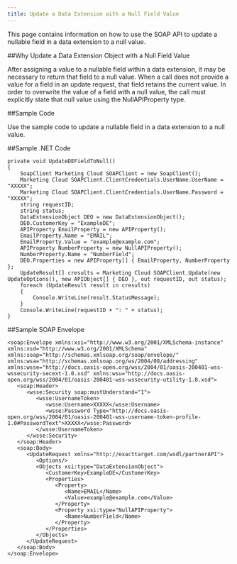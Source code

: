 ```yaml
---
title: Update a Data Extension with a Null Field Value
---
```

<p>This page contains information on how to use the SOAP API to update a nullable field in a data extension to a null value.</p>

##Why Update a Data Extension Object with a Null Field Value
<p>After assigning a value to a nullable field within a data extension, it may be necessary to return that field to a null value. When a call does not provide a value for a field in an update request, that field retains the current value. In order to overwrite the value of a field with a null value, the call must explicitly state that null value using the NullAPIProperty type.</p>

##Sample Code
<p>Use the sample code to update a nullable field in a data extension to a null value.</p>

##Sample .NET Code
```
private void UpdateDEFieldToNull()
{
    SoapClient Marketing Cloud SOAPClient = new SoapClient();
    Marketing Cloud SOAPClient.ClientCredentials.UserName.UserName = "XXXXX";
    Marketing Cloud SOAPClient.ClientCredentials.UserName.Password = "XXXXX";
    string requestID;
    string status;
    DataExtensionObject DEO = new DataExtensionObject();
    DEO.CustomerKey = "ExampleDE";
    APIProperty EmailProperty = new APIProperty();
    EmailProperty.Name = "EMAIL";
    EmailProperty.Value = "example@example.com";
    APIProperty NumberProperty = new NullAPIProperty();
    NumberProperty.Name = "NumberField";
    DEO.Properties = new APIProperty[] { EmailProperty, NumberProperty };
    UpdateResult[] cresults = Marketing Cloud SOAPClient.Update(new UpdateOptions(), new APIObject[] { DEO }, out requestID, out status);
    foreach (UpdateResult result in cresults)
    {
        Console.WriteLine(result.StatusMessage);
    }
    Console.WriteLine(requestID + ": " + status);
}
```
##Sample SOAP Envelope
```
<soap:Envelope xmlns:xsi="http://www.w3.org/2001/XMLSchema-instance" xmlns:xsd="http://www.w3.org/2001/XMLSchema" xmlns:soap="http://schemas.xmlsoap.org/soap/envelope/" xmlns:wsa="http://schemas.xmlsoap.org/ws/2004/08/addressing" xmlns:wsse="http://docs.oasis-open.org/wss/2004/01/oasis-200401-wss-wssecurity-secext-1.0.xsd" xmlns:wsu="http://docs.oasis-open.org/wss/2004/01/oasis-200401-wss-wssecurity-utility-1.0.xsd">
   <soap:Header>
      <wsse:Security soap:mustUnderstand="1">
         <wsse:UsernameToken>
            <wsse:Username>XXXXX</wsse:Username>
            <wsse:Password Type="http://docs.oasis-open.org/wss/2004/01/oasis-200401-wss-username-token-profile-1.0#PasswordText">XXXXX</wsse:Password>
         </wsse:UsernameToken>
      </wsse:Security>
   </soap:Header>
   <soap:Body>
      <UpdateRequest xmlns="http://exacttarget.com/wsdl/partnerAPI">
         <Options/>
         <Objects xsi:type="DataExtensionObject">
            <CustomerKey>ExampleDE</CustomerKey>
            <Properties>
               <Property>
                  <Name>EMAIL</Name>
                  <Value>example@example.com</Value>
               </Property>
               <Property xsi:type="NullAPIProperty">
                  <Name>NumberField</Name>
               </Property>
            </Properties>
         </Objects>
      </UpdateRequest>
   </soap:Body>
</soap:Envelope>
```